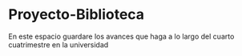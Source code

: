 # Proyecto-Biblioteca
En este espacio guardare los avances que haga a lo largo del cuarto cuatrimestre en la universidad 
